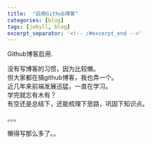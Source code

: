 ```yaml
---
title:  "启用Github博客"
categories: [blog]
tags: [jekyll, blog]
excerpt_separator: '<!-- /#excerpt_end -->'
---
```

Github博客启用.<!-- /#excerpt_end -->

没有写博客的习惯，因为比较懒。  
但大家都在搞github博客，我也弄一个。  
近几年来前端发展迅猛，一直在学习。  
学完就忘有木有？  
有空还是总结下，还能梳理下思路，巩固下知识点。  

。。。  

懒得写那么多了。。
